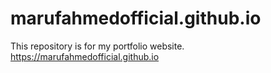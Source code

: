# marufahmedofficial.github.io
This repository is for my portfolio website. 
<br>
https://marufahmedofficial.github.io
